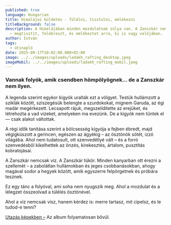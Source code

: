 ```yaml
---
published: true
language: Hungarian
title: Himalájai küldetés - Túlélni, tisztulni, emlékezni
titleBackground: false
description: A Himalájában minden mozdulatnak súlya van. A Zanszkár nemcsak visz
  – megtisztít, felébreszt, és emlékeztet arra, ki is vagy valójában.
author: István
tags:
  - útinapló
date: 2025-09-17T10:02:00.000+02:00
image: ../../images/uploads/ladakh_rafting_desktop.jpeg
imageMobil: ../../images/uploads/ladakh_rafting_mobil.jpeg
---
```

<h3 class="clr-brand-orange">Vannak folyók, amik csendben hömpölyögnek… de a Zanszkár nem ilyen.</h3> 

A legenda szerint egykor kígyók uralták ezt a völgyet. Testük hullámzott a sziklák között, sziszegésük belengte a szurdokokat, mígnem Garuda, az égi madár megérkezett. Lecsapott rájuk, megszelídítette az erejüket, és létrehozta a vad vizeket, amelyeken ma evezünk.
De a kígyók nem tűntek el — csak alakot váltottak.

<div class="blog-island-section">A régi idők tanítása szerint a bölcsesség kígyója a fejben ébredt, majd végigkúszott a gerincen, egészen az ágyékig – az ösztönök sötét, izzó világába. Ahol nem tudatosult, ott szenvedéllyé vált – és a forró szenvedésből kikelhettek az önzés, kirekesztés, ártalom, pusztítás kobratojásai.</div>

A Zanszkár nemcsak víz. A Zanszkár tükör.
Minden kanyarban ott érezni a szellemét – a zabolátlan hullámokban és jeges csobbanásokban, ahogy magával sodor a hegyek között, amik egyszerre felpörgetnek és próbára tesznek.

Ez egy tánc a folyóval, ami soha nem nyugszik meg. Ahol a mozdulat és a lélegzet összeolvad a túlélés ösztönével.

Ahol a víz nemcsak visz, hanem kérdez is: merre tartasz, mit cipelsz, és le tudod-e tenni?

[Utazás képekben –](https://bandha.works/galeria/) Az album folyamatosan bővül.

